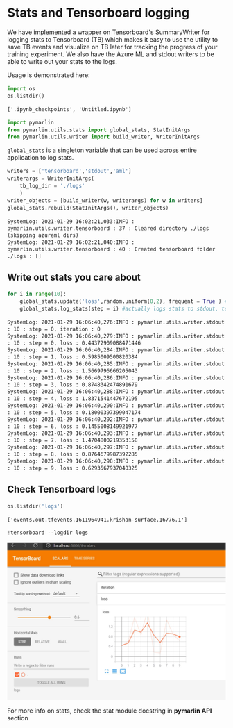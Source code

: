 # Stats and Tensorboard logging
We have implemented a wrapper on Tensorboard's SummaryWriter for logging stats to Tensorboard (TB) which makes it easy to use the utility to save TB events and visualize on TB later for tracking the progress of your training experiment. We also have the Azure ML and stdout writers to be able to write out your stats to the logs.

Usage is demonstrated here: 
```python
import os
os.listdir()
```




    ['.ipynb_checkpoints', 'Untitled.ipynb']




```python
import pymarlin
from pymarlin.utils.stats import global_stats, StatInitArgs
from pymarlin.utils.writer import build_writer, WriterInitArgs
```
`global_stats` is a singleton variable that can be used across entire application to log stats. 

```python
writers = ['tensorboard','stdout','aml']
writerargs = WriterInitArgs(
    tb_log_dir = './logs'
    )
writer_objects = [build_writer(w, writerargs) for w in writers]
global_stats.rebuild(StatInitArgs(), writer_objects)
```

    SystemLog: 2021-01-29 16:02:21,033:INFO : pymarlin.utils.writer.tensorboard : 37 : Cleared directory ./logs (skipping azureml dirs)
    SystemLog: 2021-01-29 16:02:21,040:INFO : pymarlin.utils.writer.tensorboard : 40 : Created tensorboard folder ./logs : []

## Write out stats you care about
```python
for i in range(10):
    global_stats.update('loss',random.uniform(0,2), frequent = True ) # adds a new in memory stat
    global_stats.log_stats(step = i) #actually logs stats to stdout, tensorboard and aml simultaneously
```

    SystemLog: 2021-01-29 16:06:40,276:INFO : pymarlin.utils.writer.stdout : 10 : step = 0, iteration : 0
    SystemLog: 2021-01-29 16:06:40,279:INFO : pymarlin.utils.writer.stdout : 10 : step = 0, loss : 0.44372909088471446
    SystemLog: 2021-01-29 16:06:40,284:INFO : pymarlin.utils.writer.stdout : 10 : step = 1, loss : 0.5985009500820384
    SystemLog: 2021-01-29 16:06:40,285:INFO : pymarlin.utils.writer.stdout : 10 : step = 2, loss : 1.5669796666205043
    SystemLog: 2021-01-29 16:06:40,286:INFO : pymarlin.utils.writer.stdout : 10 : step = 3, loss : 0.8748342474891679
    SystemLog: 2021-01-29 16:06:40,288:INFO : pymarlin.utils.writer.stdout : 10 : step = 4, loss : 1.8371541447672195
    SystemLog: 2021-01-29 16:06:40,290:INFO : pymarlin.utils.writer.stdout : 10 : step = 5, loss : 0.18000397399047174
    SystemLog: 2021-01-29 16:06:40,292:INFO : pymarlin.utils.writer.stdout : 10 : step = 6, loss : 0.1455008149921977
    SystemLog: 2021-01-29 16:06:40,293:INFO : pymarlin.utils.writer.stdout : 10 : step = 7, loss : 1.4704800219353158
    SystemLog: 2021-01-29 16:06:40,297:INFO : pymarlin.utils.writer.stdout : 10 : step = 8, loss : 0.8764679987392285
    SystemLog: 2021-01-29 16:06:40,298:INFO : pymarlin.utils.writer.stdout : 10 : step = 9, loss : 0.6293567937040325

## Check Tensorboard logs
```python
os.listdir('logs')
```

    ['events.out.tfevents.1611964941.krishan-surface.16776.1']

```python
!tensorboard --logdir logs
```

![img](images/tb_example.jpg)

For more info on stats, check the stat module docstring in **pymarlin API** section
